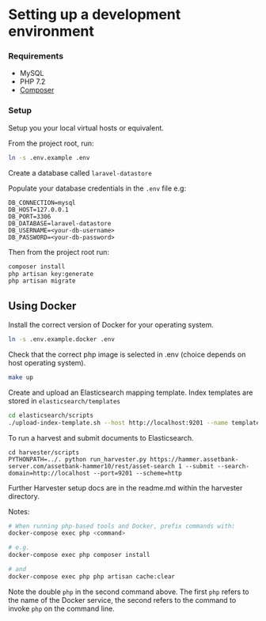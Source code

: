 # Setting up a development environment

### Requirements

- MySQL
- PHP 7.2
- [Composer](https://getcomposer.org/)

### Setup

Setup you your local virtual hosts or equivalent.

From the project root, run:

```sh
ln -s .env.example .env
```

Create a database called `laravel-datastore`

Populate your database credentials in the `.env` file e.g:

```
DB_CONNECTION=mysql
DB_HOST=127.0.0.1
DB_PORT=3306
DB_DATABASE=laravel-datastore
DB_USERNAME=<your-db-username>
DB_PASSWORD=<your-db-password>
```

Then from the project root run:

```sh
composer install
php artisan key:generate
php artisan migrate
```

## Using Docker

Install the correct version of Docker for your operating system. 

```sh
ln -s .env.example.docker .env
```

Check that the correct php image is selected in .env (choice depends on host operating system).

```sh
make up
```

Create and upload an Elasticsearch mapping template. Index templates are stored in `elasticsearch/templates`

```sh
cd elasticsearch/scripts
./upload-index-template.sh --host http://localhost:9201 --name template_video --file ../templates/video_.json
```

To run a harvest and submit documents to Elasticsearch.

```
cd harvester/scripts
PYTHONPATH=../. python run_harvester.py https://hammer.assetbank-server.com/assetbank-hammer10/rest/asset-search 1 --submit --search-domain=http://localhost --port=9201 --scheme=http
```

Further Harvester setup docs are in the readme.md within the harvester directory.

Notes:

```sh
# When running php-based tools and Docker, prefix commands with:
docker-compose exec php <command>

# e.g.
docker-compose exec php composer install

# and
docker-compose exec php php artisan cache:clear
```

Note the double `php` in the second command above. The first `php` refers to the name of the Docker service, the second refers to the command to invoke `php` on the command line.
